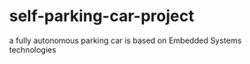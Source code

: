 # self-parking-car-project
a fully autonomous parking car is based on Embedded Systems technologies
